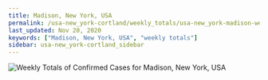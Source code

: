 ```yaml
---
title: Madison, New York, USA
permalink: /usa-new_york-cortland/weekly_totals/usa-new_york-madison-weekly_totals.html
last_updated: Nov 20, 2020
keywords: ["Madison, New York, USA", "weekly totals"]
sidebar: usa-new_york-cortland_sidebar
---
```


![Weekly Totals of Confirmed Cases for Madison, New York, USA](/covid_tracker/images/graphs/usa-new_york-madison-weekly_totals_graph.png)
